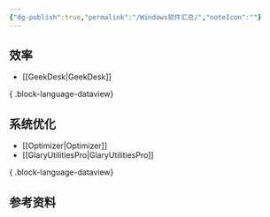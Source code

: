 ```yaml
---
{"dg-publish":true,"permalink":"/Windows软件汇总/","noteIcon":""}
---
```



## 效率
- [[GeekDesk\|GeekDesk]]

{ .block-language-dataview}
## 系统优化  
- [[Optimizer\|Optimizer]]
- [[GlaryUtilitiesPro\|GlaryUtilitiesPro]]

{ .block-language-dataview}
## 参考资料